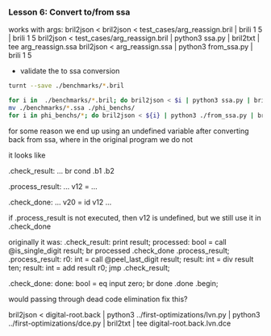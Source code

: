 ### Lesson 6: Convert to/from ssa


works with args:
bril2json < bril2json < test_cases/arg_reassign.bril | brili 1 5 | brili 1 5
bril2json < test_cases/arg_reassign.bril | python3 ssa.py | bril2txt | tee arg_reassign.ssa
bril2json < arg_reassign.ssa | python3 from_ssa.py  | brili 1 5

* validate the to ssa conversion
```sh
turnt --save ./benchmarks/*.bril
```

```sh
for i in  ./benchmarks/*.bril; do bril2json < $i | python3 ssa.py | bril2txt | tee $i.ssa ; done
mv ./benchmarks/*.ssa ./phi_benchs/
for i in phi_benchs/*; do bril2json < ${i} | python3 ./from_ssa.py | bril2txt | tee ${i}.back; done
```

for some reason we end up using an undefined variable after converting back from ssa, where in the original program we do not

it looks like

.check_result:
...
br cond .b1 .b2

.process_result:
...
v12 =
...

.check_done:
...
v20 = id v12
...

if .process_result is not executed, then v12 is undefined, but we still use it in .check_done

originally it was:
 .check_result:
    print result;
    processed: bool = call @is_single_digit result;
    br processed .check_done .process_result;
 .process_result:
    r0: int = call @peel_last_digit result;
    result: int = div result ten;
    result: int = add result r0;
    jmp .check_result;

 .check_done:
    done: bool = eq input zero;
    br done .done .begin;

would passing through dead code elimination fix this?

bril2json <  digital-root.back | python3 ../first-optimizations/lvn.py | python3 ../first-optimizations/dce.py | bril2txt | tee digital-root.back.lvn.dce


